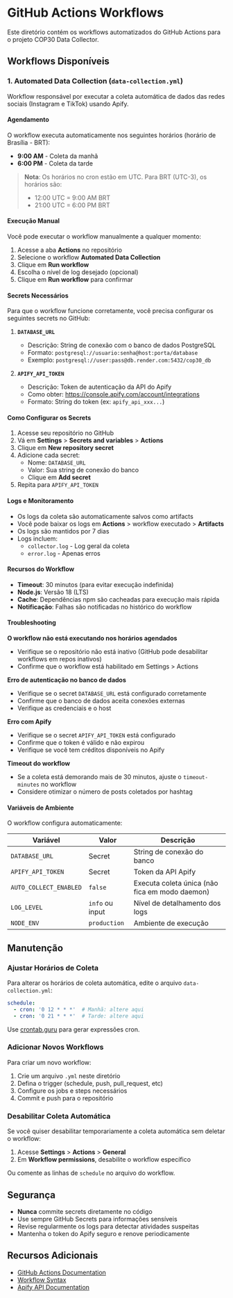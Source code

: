 # GitHub Actions Workflows

Este diretório contém os workflows automatizados do GitHub Actions para o projeto COP30 Data Collector.

## Workflows Disponíveis

### 1. Automated Data Collection (`data-collection.yml`)

Workflow responsável por executar a coleta automática de dados das redes sociais (Instagram e TikTok) usando Apify.

#### Agendamento

O workflow executa automaticamente nos seguintes horários (horário de Brasília - BRT):

- **9:00 AM** - Coleta da manhã
- **6:00 PM** - Coleta da tarde

> **Nota**: Os horários no cron estão em UTC. Para BRT (UTC-3), os horários são:
> - 12:00 UTC = 9:00 AM BRT
> - 21:00 UTC = 6:00 PM BRT

#### Execução Manual

Você pode executar o workflow manualmente a qualquer momento:

1. Acesse a aba **Actions** no repositório
2. Selecione o workflow **Automated Data Collection**
3. Clique em **Run workflow**
4. Escolha o nível de log desejado (opcional)
5. Clique em **Run workflow** para confirmar

#### Secrets Necessários

Para que o workflow funcione corretamente, você precisa configurar os seguintes secrets no GitHub:

1. **`DATABASE_URL`**
   - Descrição: String de conexão com o banco de dados PostgreSQL
   - Formato: `postgresql://usuario:senha@host:porta/database`
   - Exemplo: `postgresql://user:pass@db.render.com:5432/cop30_db`

2. **`APIFY_API_TOKEN`**
   - Descrição: Token de autenticação da API do Apify
   - Como obter: https://console.apify.com/account/integrations
   - Formato: String do token (ex: `apify_api_xxx...`)

#### Como Configurar os Secrets

1. Acesse seu repositório no GitHub
2. Vá em **Settings** > **Secrets and variables** > **Actions**
3. Clique em **New repository secret**
4. Adicione cada secret:
   - Nome: `DATABASE_URL`
   - Valor: Sua string de conexão do banco
   - Clique em **Add secret**
5. Repita para `APIFY_API_TOKEN`

#### Logs e Monitoramento

- Os logs da coleta são automaticamente salvos como artifacts
- Você pode baixar os logs em **Actions** > workflow executado > **Artifacts**
- Os logs são mantidos por 7 dias
- Logs incluem:
  - `collector.log` - Log geral da coleta
  - `error.log` - Apenas erros

#### Recursos do Workflow

- **Timeout**: 30 minutos (para evitar execução indefinida)
- **Node.js**: Versão 18 (LTS)
- **Cache**: Dependências npm são cacheadas para execução mais rápida
- **Notificação**: Falhas são notificadas no histórico do workflow

#### Troubleshooting

**O workflow não está executando nos horários agendados**
- Verifique se o repositório não está inativo (GitHub pode desabilitar workflows em repos inativos)
- Confirme que o workflow está habilitado em Settings > Actions

**Erro de autenticação no banco de dados**
- Verifique se o secret `DATABASE_URL` está configurado corretamente
- Confirme que o banco de dados aceita conexões externas
- Verifique as credenciais e o host

**Erro com Apify**
- Verifique se o secret `APIFY_API_TOKEN` está configurado
- Confirme que o token é válido e não expirou
- Verifique se você tem créditos disponíveis no Apify

**Timeout do workflow**
- Se a coleta está demorando mais de 30 minutos, ajuste o `timeout-minutes` no workflow
- Considere otimizar o número de posts coletados por hashtag

#### Variáveis de Ambiente

O workflow configura automaticamente:

| Variável | Valor | Descrição |
|----------|-------|-----------|
| `DATABASE_URL` | Secret | String de conexão do banco |
| `APIFY_API_TOKEN` | Secret | Token da API Apify |
| `AUTO_COLLECT_ENABLED` | `false` | Executa coleta única (não fica em modo daemon) |
| `LOG_LEVEL` | `info` ou input | Nível de detalhamento dos logs |
| `NODE_ENV` | `production` | Ambiente de execução |

## Manutenção

### Ajustar Horários de Coleta

Para alterar os horários de coleta automática, edite o arquivo `data-collection.yml`:

```yaml
schedule:
  - cron: '0 12 * * *'  # Manhã: altere aqui
  - cron: '0 21 * * *'  # Tarde: altere aqui
```

Use [crontab.guru](https://crontab.guru) para gerar expressões cron.

### Adicionar Novos Workflows

Para criar um novo workflow:

1. Crie um arquivo `.yml` neste diretório
2. Defina o trigger (schedule, push, pull_request, etc)
3. Configure os jobs e steps necessários
4. Commit e push para o repositório

### Desabilitar Coleta Automática

Se você quiser desabilitar temporariamente a coleta automática sem deletar o workflow:

1. Acesse **Settings** > **Actions** > **General**
2. Em **Workflow permissions**, desabilite o workflow específico

Ou comente as linhas de `schedule` no arquivo do workflow.

## Segurança

- **Nunca** commite secrets diretamente no código
- Use sempre GitHub Secrets para informações sensíveis
- Revise regularmente os logs para detectar atividades suspeitas
- Mantenha o token do Apify seguro e renove periodicamente

## Recursos Adicionais

- [GitHub Actions Documentation](https://docs.github.com/en/actions)
- [Workflow Syntax](https://docs.github.com/en/actions/using-workflows/workflow-syntax-for-github-actions)
- [Apify API Documentation](https://docs.apify.com/api/v2)
